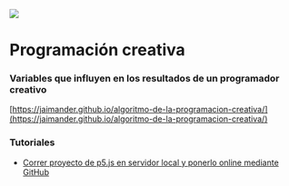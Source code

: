 ![](https://github.com/jaimander/nd-programacioncreativa/blob/main/docs/fp-gh-code.png)
# Programación creativa 

### Variables que influyen en los resultados de un programador creativo
[https://jaimander.github.io/algoritmo-de-la-programacion-creativa/](https://jaimander.github.io/algoritmo-de-la-programacion-creativa/)

### Tutoriales
- [Correr proyecto de p5.js en servidor local y ponerlo online mediante GitHub](https://github.com/jaimander/nd-programacioncreativa/wiki/p5.js-en-servidor-local-y-ponerlo-en-l%C3%ADnea-usando-GitHub)

